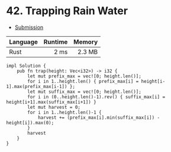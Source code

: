 # 42. Trapping Rain Water
- [Submission](https://leetcode.com/submissions/detail/1254311401/)

| Language | Runtime | Memory |
| :-       |       -:|      -:|
| Rust | 2 ms | 2.3 MB |
```
impl Solution {
    pub fn trap(height: Vec<i32>) -> i32 {
        let mut prefix_max = vec![0; height.len()];
        for i in 1..height.len() { prefix_max[i] = height[i-1].max(prefix_max[i-1]) };
        let mut suffix_max = vec![0; height.len()];
        for i in (0..height.len()-1).rev() { suffix_max[i] = height[i+1].max(suffix_max[i+1]) }
        let mut harvest = 0;
        for i in 1..height.len()-1 {
            harvest += (prefix_max[i].min(suffix_max[i]) - height[i]).max(0);
        }
        harvest
    }
}
```
